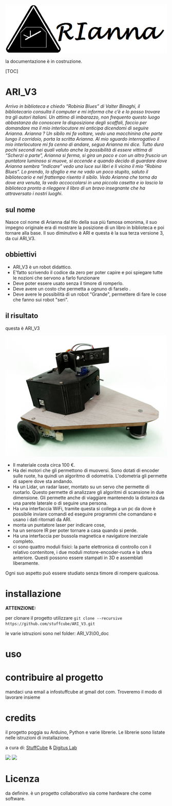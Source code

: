 ![](Arianna_logo.png)



la documentazione è in costruzione.

[TOC]



# ARI_V3

*Arrivo in biblioteca e chiedo “Robinia Blues” di Valter Binaghi, il bibliotecario consulta il computer e mi  informa che c’è e lo posso trovare tra gli autori italiani. Un attimo di imbarazzo, non frequento questo luogo abbastanza da conoscere la disposizione degli scaffali, faccio per domandare ma il mio interlocutore mi anticipa dicendomi di seguire Arianna. Arianna ? Un sibilo mi fa voltare, vedo una macchinina che parte lungo il corridoio, porta la scritta Arianna. Al mio sguardo interrogativo il mio interlocutore mi fa cenno di andare, segua Arianna 
mi dice. Tutto dura pochi secondi nei quali valuto anche la possibilità di essere vittima di “Scherzi a parte”, Arianna si ferma, si gira un poco e con un altro fruscio un puntatore luminoso si muove, si accende e
quando decido di guardare dove Arianna sembra “indicare” vedo una luce sui libri e li vicino il mio “Robina Blues”. Lo prendo, lo sfoglio e me ne vado un poco stupito, saluto il bibliotecario e nel frattempo risento il sibilo. Vedo Arianna che torna da dove era venuta, la vedo accoccolarsi in una piccola casetta e io lascio la biblioteca pronto a rileggere il libro di un bravo insegnante che ha attraversato i nostri luoghi*.



## sul nome

Nasce col nome di Arianna dal filo della sua più famosa omonima, il suo impegno originale era di mostrare la posizione di un libro in biblioteca e poi tornare alla base. Il suo diminutivo è ARI e questa è la sua terza versione 3, da cui ARI_V3.

## obbiettivi

- ARI_V3 è un robot didattico. 
- 
  E'fatto scrivendo il codice da zero per poter capire e poi spiegare tutte le nozioni che servono a farlo funzionare
- Deve poter essere usato senza il timore di romperlo. 
- Deve avere un costo che permetta a ognuno di farselo .
- Deve avere le possibilità di un robot "Grande", permettere di fare le cose che fanno sui robot "seri".

## il risultato

questa è ARI_V3

![](ari_V3_blackEdition.jpg)





- Il materiale costa circa 100 €.
- Ha dei motori che gli permettono di muoversi. Sono dotati di encoder sulle ruote, ha quindi un algoritmo di odometria. L'odometria gli permette di sapere dove sta andando.
- Ha un Lidar, un radar laser, montato su un servo che permette di ruotarlo. Questo permette di analizzare gli algoritmi di scansione in due dimensione.
  Gli permette anche di viaggiare mantenendo la distanza da una parete laterale o di seguire una persona.
- Ha una interfaccia WiFi, tramite questa si collega a un pc da dove è possibile inviare comandi ed eseguire programmi che comandano e usano i dati ritornati da ARI.
- monta un puntatore laser per indicare cose, 
- ha un sensore IR per poter tornare a casa quando si perde.
- Ha una interfaccia per bussola magnetica e navigatore inerziale completo.
- ci sono quattro moduli fisici: la parte elettronica di controllo con il relativo contenitore, i due moduli motore-encoder-ruota e la sfera anteriore. Questi possono essere stampati in 3D e assemblati  liberamente.

Ogni suo aspetto può essere studiato senza timore di rompere qualcosa.



# installazione

**ATTENZIONE:** 

per clonare il progetto utilizzare `git clone --recursive https://github.com/stuffcube/ARI_V3.git`

le varie istruzioni sono nel folder:
ARI_V3\00_doc

# uso



# contribuire al progetto

mandaci una email a infostuffcube at gmail dot com. Troveremo il modo di lavorare insieme

# credits

il progetto poggia su Arduino, Python e varie librerie. Le librerie sono listate nelle istruzioni di installazione.

a cura di: [StuffCube](https://stuffcube.wordpress.com/)  & [Digitus Lab](https://www.pedagogia.it/digituslab/)

![](C:\Users\giorgio.rancilio\Dropbox\MakersPgo\progettoAlfredo\arianna\ari2DCmotor\arianna-arianna2dc\00_ari_V3_git\ARI_V3\logo_StuffCube300px.png)   ![](C:\Users\giorgio.rancilio\Dropbox\MakersPgo\progettoAlfredo\arianna\ari2DCmotor\arianna-arianna2dc\00_ari_V3_git\ARI_V3\logo_digitusLab_300px.png)

# Licenza

da definire. è un progetto collaborativo sia come hardware che come software.

